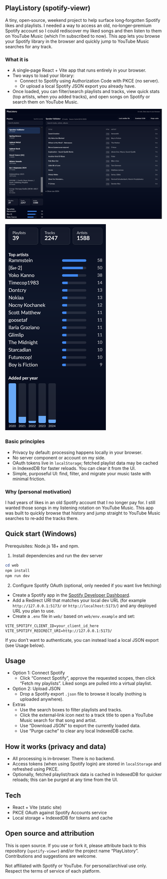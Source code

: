 ## PlayListory (spotify-viewr)

A tiny, open‑source, weekend project to help surface long‑forgotten Spotify likes and playlists. I needed a way to access an old, no‑longer‑premium Spotify account so I could rediscover my liked songs and then listen to them on YouTube Music (which I’m subscribed to now). This app lets you browse your Spotify library in the browser and quickly jump to YouTube Music searches for any track.

### What it is

- A single‑page React + Vite app that runs entirely in your browser.
- Two ways to load your library:
  - Connect to Spotify using Authorization Code with PKCE (no server).
  - Or upload a local Spotify JSON export you already have.
- Once loaded, you can filter/search playlists and tracks, view quick stats (top artists, when you added tracks), and open songs on Spotify or search them on YouTube Music.

![Screenshot of PlayListory application](docs/img/screenshot-1.png)


![Screenshot of PlayListory stats](docs/img/screenshot-2.png)


### Basic principles

- Privacy by default: processing happens locally in your browser.
- No server component or account on my side.
- OAuth tokens live in `localStorage`; fetched playlist data may be cached in IndexedDB for faster reloads. You can clear it from the UI.
- Simple, purposeful UI: find, filter, and migrate your music taste with minimal friction.

### Why (personal motivation)

I had years of likes in an old Spotify account that I no longer pay for. I still wanted those songs in my listening rotation on YouTube Music. This app was built to quickly browse that history and jump straight to YouTube Music searches to re‑add the tracks there.

## Quick start (Windows)

Prerequisites: Node.js 18+ and npm.

1) Install dependencies and run the dev server

```powershell
cd web
npm install
npm run dev
```

2) Configure Spotify OAuth (optional, only needed if you want live fetching)

- Create a Spotify app in the [Spotify Developer Dashboard](https://developer.spotify.com/dashboard).
- Add a Redirect URI that matches your local dev URL (for example `http://127.0.0.1:5173/` or `http://localhost:5173/`) and any deployed URL you plan to use.
- Create a `.env` file in `web/` based on `web/env.example` and set:

```env
VITE_SPOTIFY_CLIENT_ID=your_client_id_here
VITE_SPOTIFY_REDIRECT_URI=http://127.0.0.1:5173/
```

If you don’t want to authenticate, you can instead load a local JSON export (see Usage below).

## Usage

- Option 1: Connect Spotify
  - Click “Connect Spotify”, approve the requested scopes, then click “Fetch my playlists”. Liked songs are pulled into a virtual playlist.
- Option 2: Upload JSON
  - Drop a Spotify export `.json` file to browse it locally (nothing is uploaded anywhere).
- Extras
  - Use the search boxes to filter playlists and tracks.
  - Click the external‑link icon next to a track title to open a YouTube Music search for that song and artist.
  - Use “Download JSON” to export the currently loaded data.
  - Use “Purge cache” to clear any local IndexedDB cache.

## How it works (privacy and data)

- All processing is in‑browser. There is no backend.
- Access tokens (when using Spotify login) are stored in `localStorage` and refreshed using PKCE.
- Optionally, fetched playlist/track data is cached in IndexedDB for quicker reloads; this can be purged at any time from the UI.

## Tech

- React + Vite (static site)
- PKCE OAuth against Spotify Accounts service
- Local storage + IndexedDB for tokens and cache

## Open source and attribution

This is open source. If you use or fork it, please attribute back to this repository (`spotify-viewr`) and/or the project name “PlayListory”. Contributions and suggestions are welcome.

Not affiliated with Spotify or YouTube. For personal/archival use only. Respect the terms of service of each platform.


